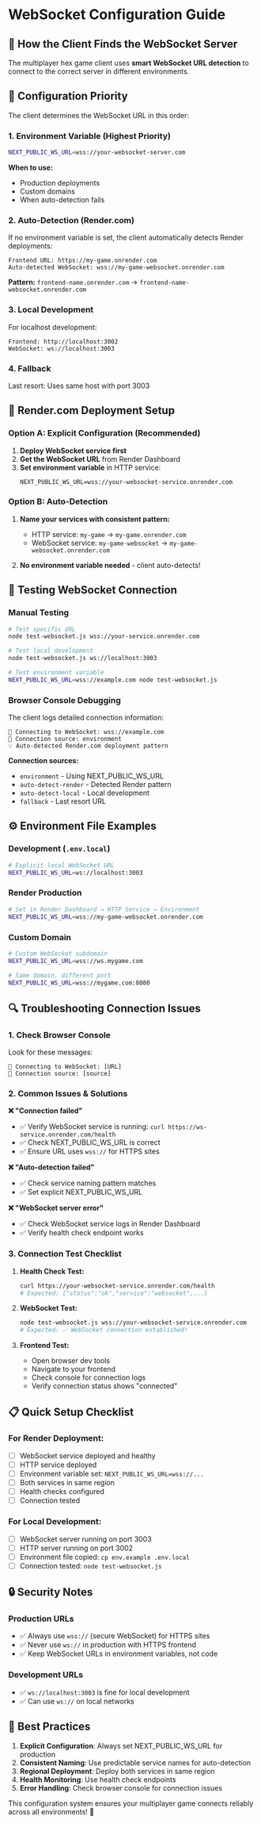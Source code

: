 # WebSocket Configuration Guide

## 🎯 How the Client Finds the WebSocket Server

The multiplayer hex game client uses **smart WebSocket URL detection** to connect to the correct server in different environments.

## 🔧 Configuration Priority

The client determines the WebSocket URL in this order:

### 1. **Environment Variable (Highest Priority)**
```bash
NEXT_PUBLIC_WS_URL=wss://your-websocket-server.com
```

**When to use:**
- Production deployments
- Custom domains
- When auto-detection fails

### 2. **Auto-Detection (Render.com)**
If no environment variable is set, the client automatically detects Render deployments:

```
Frontend URL: https://my-game.onrender.com
Auto-detected WebSocket: wss://my-game-websocket.onrender.com
```

**Pattern:** `frontend-name.onrender.com` → `frontend-name-websocket.onrender.com`

### 3. **Local Development**
For localhost development:
```
Frontend: http://localhost:3002
WebSocket: ws://localhost:3003
```

### 4. **Fallback**
Last resort: Uses same host with port 3003

## 🚀 Render.com Deployment Setup

### Option A: Explicit Configuration (Recommended)

1. **Deploy WebSocket service first**
2. **Get the WebSocket URL** from Render Dashboard
3. **Set environment variable** in HTTP service:
   ```
   NEXT_PUBLIC_WS_URL=wss://your-websocket-service.onrender.com
   ```

### Option B: Auto-Detection

1. **Name your services with consistent pattern:**
   - HTTP service: `my-game` → `my-game.onrender.com`
   - WebSocket service: `my-game-websocket` → `my-game-websocket.onrender.com`

2. **No environment variable needed** - client auto-detects!

## 🧪 Testing WebSocket Connection

### Manual Testing
```bash
# Test specific URL
node test-websocket.js wss://your-service.onrender.com

# Test local development
node test-websocket.js ws://localhost:3003

# Test environment variable
NEXT_PUBLIC_WS_URL=wss://example.com node test-websocket.js
```

### Browser Console Debugging
The client logs detailed connection information:

```
🔗 Connecting to WebSocket: wss://example.com
📡 Connection source: environment
💡 Auto-detected Render.com deployment pattern
```

**Connection sources:**
- `environment` - Using NEXT_PUBLIC_WS_URL
- `auto-detect-render` - Detected Render pattern
- `auto-detect-local` - Local development
- `fallback` - Last resort URL

## ⚙️ Environment File Examples

### Development (`.env.local`)
```bash
# Explicit local WebSocket URL
NEXT_PUBLIC_WS_URL=ws://localhost:3003
```

### Render Production
```bash
# Set in Render Dashboard → HTTP Service → Environment
NEXT_PUBLIC_WS_URL=wss://my-game-websocket.onrender.com
```

### Custom Domain
```bash
# Custom WebSocket subdomain
NEXT_PUBLIC_WS_URL=wss://ws.mygame.com

# Same domain, different port
NEXT_PUBLIC_WS_URL=wss://mygame.com:8080
```

## 🔍 Troubleshooting Connection Issues

### 1. Check Browser Console
Look for these messages:
```
🔗 Connecting to WebSocket: [URL]
📡 Connection source: [source]
```

### 2. Common Issues & Solutions

**❌ "Connection failed"**
- ✅ Verify WebSocket service is running: `curl https://ws-service.onrender.com/health`
- ✅ Check NEXT_PUBLIC_WS_URL is correct
- ✅ Ensure URL uses `wss://` for HTTPS sites

**❌ "Auto-detection failed"**
- ✅ Check service naming pattern matches
- ✅ Set explicit NEXT_PUBLIC_WS_URL

**❌ "WebSocket server error"**
- ✅ Check WebSocket service logs in Render Dashboard
- ✅ Verify health check endpoint works

### 3. Connection Test Checklist

1. **Health Check Test:**
   ```bash
   curl https://your-websocket-service.onrender.com/health
   # Expected: {"status":"ok","service":"websocket",...}
   ```

2. **WebSocket Test:**
   ```bash
   node test-websocket.js wss://your-websocket-service.onrender.com
   # Expected: ✅ WebSocket connection established!
   ```

3. **Frontend Test:**
   - Open browser dev tools
   - Navigate to your frontend
   - Check console for connection logs
   - Verify connection status shows "connected"

## 📋 Quick Setup Checklist

### For Render Deployment:

- [ ] WebSocket service deployed and healthy
- [ ] HTTP service deployed
- [ ] Environment variable set: `NEXT_PUBLIC_WS_URL=wss://...`
- [ ] Both services in same region
- [ ] Health checks configured
- [ ] Connection tested

### For Local Development:

- [ ] WebSocket server running on port 3003
- [ ] HTTP server running on port 3002
- [ ] Environment file copied: `cp env.example .env.local`
- [ ] Connection tested: `node test-websocket.js`

## 🔒 Security Notes

### Production URLs
- ✅ Always use `wss://` (secure WebSocket) for HTTPS sites
- ✅ Never use `ws://` in production with HTTPS frontend
- ✅ Keep WebSocket URLs in environment variables, not code

### Development URLs
- ✅ `ws://localhost:3003` is fine for local development
- ✅ Can use `ws://` on local networks

## 🎯 Best Practices

1. **Explicit Configuration**: Always set NEXT_PUBLIC_WS_URL for production
2. **Consistent Naming**: Use predictable service names for auto-detection
3. **Regional Deployment**: Deploy both services in same region
4. **Health Monitoring**: Use health check endpoints
5. **Error Handling**: Check browser console for connection issues

This configuration system ensures your multiplayer game connects reliably across all environments! 🚀
